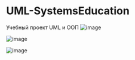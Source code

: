 # UML-SystemsEducation
 Учебный проект UML и ООП
 ![image](https://user-images.githubusercontent.com/62895333/164970194-a134e66e-5cdf-49de-bb57-8d614f3a4c74.png)

![image](https://user-images.githubusercontent.com/62895333/164970270-625133ff-83f5-440a-bd49-5daf8a84933c.png)


![image](https://user-images.githubusercontent.com/62895333/163705293-29e262f3-0267-4b54-a62b-aa5dd35a9d9c.png)
